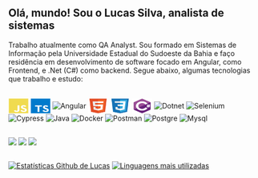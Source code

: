 ## Olá, mundo! Sou o Lucas Silva, analista de sistemas

<p>Trabalho atualmente como QA Analyst. Sou formado em Sistemas de Informação pela Universidade Estadual do Sudoeste da Bahia e faço residência em desenvolvimento de software focado em Angular, como Frontend, e .Net (C#) como backend. Segue abaixo, algumas tecnologias que trabalho e estudo: </p>
<div style="display: inline_block"><br>
  <img align="center" alt="JS" height="30" width="40" src="https://raw.githubusercontent.com/devicons/devicon/master/icons/javascript/javascript-plain.svg">
  <img align="center" alt="TS" height="30" width="40" src="https://raw.githubusercontent.com/devicons/devicon/master/icons/typescript/typescript-plain.svg">
  <img align="center" alt="Angular" height="30" width="40" src="https://cdn.jsdelivr.net/gh/devicons/devicon@latest/icons/angularjs/angularjs-plain.svg">
  <img align="center" alt="HTML" height="30" width="40" src="https://raw.githubusercontent.com/devicons/devicon/master/icons/html5/html5-original.svg">
  <img align="center" alt="CSS" height="30" width="40" src="https://raw.githubusercontent.com/devicons/devicon/master/icons/css3/css3-original.svg">
  <img align="center" alt="Csharp" height="30" width="40" src="https://raw.githubusercontent.com/devicons/devicon/master/icons/csharp/csharp-original.svg">
  <img align="center" alt="Dotnet" height="30" width="40"  src="https://cdn.jsdelivr.net/gh/devicons/devicon@latest/icons/dotnetcore/dotnetcore-original.svg">
  <img align="center" alt="Selenium" height="30" width="40"  src="https://cdn.jsdelivr.net/gh/devicons/devicon@latest/icons/selenium/selenium-original.svg">
  <img align="center" alt="Cypress" height="30" width="40"  src="https://cdn.jsdelivr.net/gh/devicons/devicon@latest/icons/cypressio/cypressio-original.svg">
  <img align="center" alt="Java" height="30" width="40"  src="https://cdn.jsdelivr.net/gh/devicons/devicon@latest/icons/java/java-original.svg">
  <img align="center" alt="Docker" height="30" width="40"  src="https://cdn.jsdelivr.net/gh/devicons/devicon@latest/icons/docker/docker-original.svg">
  <img align="center" alt="Postman" height="30" width="40"  src="https://cdn.jsdelivr.net/gh/devicons/devicon@latest/icons/postman/postman-original.svg">
  <img align="center" alt="Postgre" height="30" width="40"  src="https://cdn.jsdelivr.net/gh/devicons/devicon@latest/icons/postgresql/postgresql-original.svg">
  <img align="center" alt="Mysql" height="30" width="40"  src="https://cdn.jsdelivr.net/gh/devicons/devicon@latest/icons/mysql/mysql-original.svg">
</div>
  
  ##
 
<div> 
 <a href="https://discord.gg/eulucasilva" target="_blank"><img src="https://img.shields.io/badge/Discord-7289DA?style=for-the-badge&logo=discord&logoColor=white" target="_blank"></a> 
  <a href = "mailto:lucas_avlis@outlook.com"><img src="https://img.shields.io/badge/Microsoft_Outlook-0078D4?style=for-the-badge&logo=microsoft-outlook&logoColor=white" target="_blank"></a>
  <a href="https://www.linkedin.com/in/eulucasilva" target="_blank"><img src="https://img.shields.io/badge/-LinkedIn-%230077B5?style=for-the-badge&logo=linkedin&logoColor=white" target="_blank"></a> 
  
</div>

##

[![Estatísticas Github de Lucas](https://github-readme-stats.vercel.app/api?username=eulucasilva&show_icons=true&theme=dracula&locale=pt-br)](https://github.com/eulucasilva/github-readme-stats)
[![Linguagens mais utilizadas](https://github-readme-stats.vercel.app/api/top-langs/?username=anuraghazra&layout=donut)](https://github.com/anuraghazra/github-readme-stats)
